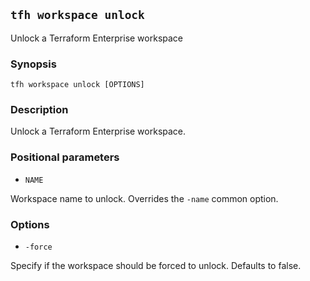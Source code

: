 ## `tfh workspace unlock`

Unlock a Terraform Enterprise workspace

### Synopsis

    tfh workspace unlock [OPTIONS]

### Description

Unlock a Terraform Enterprise workspace.

### Positional parameters

* `NAME`

Workspace name to unlock. Overrides the `-name` common option.

### Options

* `-force`

Specify if the workspace should be forced to unlock. Defaults to false.
